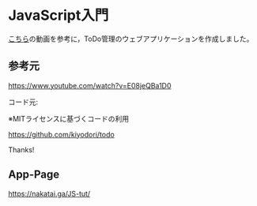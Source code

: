 # JavaScript入門

[こちら](https://www.youtube.com/watch?v=E08jeQBa1D0)の動画を参考に，ToDo管理のウェブアプリケーションを作成しました。

## 参考元

https://www.youtube.com/watch?v=E08jeQBa1D0

コード元:

※MITライセンスに基づくコードの利用

https://github.com/kiyodori/todo

Thanks!

## App-Page

https://nakatai.ga/JS-tut/
